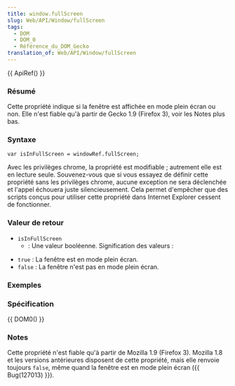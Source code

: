 ```yaml
---
title: window.fullScreen
slug: Web/API/Window/fullScreen
tags:
  - DOM
  - DOM_0
  - Référence_du_DOM_Gecko
translation_of: Web/API/Window/fullScreen
---
```

{{ ApiRef() }}

### Résumé

Cette propriété indique si la fenêtre est affichée en mode plein écran ou non. Elle n'est fiable qu'à partir de Gecko 1.9 (Firefox 3), voir les Notes plus bas.

### Syntaxe

    var isInFullScreen = windowRef.fullScreen;

Avec les privilèges chrome, la propriété est modifiable&nbsp;; autrement elle est en lecture seule. Souvenez-vous que si vous essayez de définir cette propriété sans les privilèges chrome, aucune exception ne sera déclenchée et l'appel échouera juste silencieusement. Cela permet d'empêcher que des scripts conçus pour utiliser cette propriété dans Internet Explorer cessent de fonctionner.

### Valeur de retour

- `isInFullScreen`
  - : Une valeur booléenne. Signification des valeurs&nbsp;:

<!---->

- `true`&nbsp;: La fenêtre est en mode plein écran.
- `false`&nbsp;: La fenêtre n'est pas en mode plein écran.

### Exemples

### Spécification

{{ DOM0() }}

### Notes

Cette propriété n'est fiable qu'à partir de Mozilla 1.9 (Firefox 3). Mozilla 1.8 et les versions antérieures disposent de cette propriété, mais elle renvoie toujours `false`, même quand la fenêtre est en mode plein écran ({{ Bug(127013) }}).
